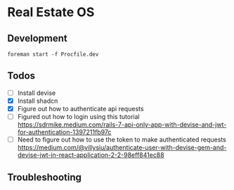 # Real Estate OS

## Development

```
foreman start -f Procfile.dev
```

## Todos

- [ ] Install devise
- [x] Install shadcn
- [x] Figure out how to authenticate api requests
- [ ] Figured out how to login using this tutorial
https://sdrmike.medium.com/rails-7-api-only-app-with-devise-and-jwt-for-authentication-1397211fb97c
- [ ] Need to figure out how to use the token to make authenticated requests
https://medium.com/@villysiu/authenticate-user-with-devise-gem-and-devise-jwt-in-react-application-2-2-98eff841ec88

## Troubleshooting
